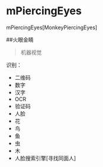 # mPiercingEyes
mPiercingEyes[MonkeyPiercingEyes]

##火眼金睛

> 机器视觉

识别：
- 二维码
- 数字
- 汉字
- OCR
- 验证码
- 人脸
- 花
- 鸟
- 鱼
- 虫
- 木
- 人脸搜索引擎[寻找同面人]
